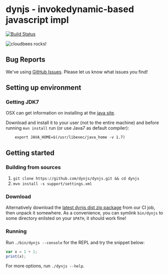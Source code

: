 # dynjs - invokedynamic-based javascript impl

[![Build Status](https://secure.travis-ci.org/dynjs/dynjs.png)](http://travis-ci.org/dynjs/dynjs)

![cloudbees rocks!](http://static-www.cloudbees.com/images/badges/BuiltOnDEV.png)

## Bug Reports

We've using [GitHub Issues](https://github.com/dynjs/dynjs/issues/). Please let us know what issues you find!

## Setting up environment


### Getting JDK7

OSX can get information on installing at the [java site](http://www.java.com/en/download/faq/java_mac.xml).

Download and install it to your user (not to the entire machine) and before
running `mvn install` run (or use Java7 as default compiler):
		
		export JAVA_HOME=$(/usr/libexec/java_home -v 1.7)
		

## Getting started


### Building from sources

1. `git clone https://github.com/dynjs/dynjs.git && cd dynjs`
2. `mvn install -s support/settings.xml`

### Download

Alternatively download the [latest dynjs dist zip package](https://projectodd.ci.cloudbees.com/job/dynjs-snapshot/lastSuccessfulBuild/artifact/target/) from our CI job, then unpack it somewhere. As a convenience, you can symlink `bin/dynjs` to some directory enlisted on your `$PATH`, it should work fine!

### Running 

Run `./bin/dynjs --console` for the REPL and try the snippet below:

```javascript
var x = 1 + 1;
print(x);
```

For more options, run `./dynjs --help`.

